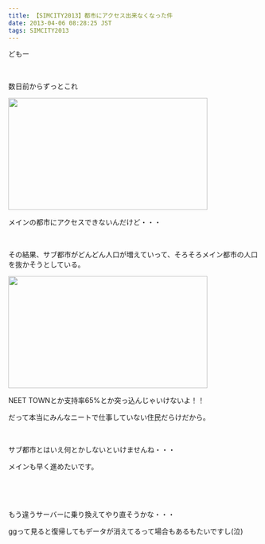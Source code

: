 ```yaml
---
title: 【SIMCITY2013】都市にアクセス出来なくなった件
date: 2013-04-06 08:28:25 JST
tags: SIMCITY2013
---
```

<p>どもー</p>
<p>&nbsp;</p>
<p>数日前からずっとこれ</p>
<p><a href="https://picasaweb.google.com/lh/photo/QmAj9cNA7Uz1aYYICsGTYdMTjNZETYmyPJy0liipFm0?feat=embedwebsite"><img src="https://lh3.googleusercontent.com/-5-KUQWqQw7g/UV9cE3Y0lbI/AAAAAAAAB24/VO0cks0ijes/s800/SimCity%25202013-04-06%252008-08-24-72crop.png" height="225" width="400" /></a></p>
<p>メインの都市にアクセスできないんだけど・・・</p>
<p>&nbsp;</p>
<p>その結果、サブ都市がどんどん人口が増えていって、そろそろメイン都市の人口を抜かそうとしている。</p>
<p><a href="https://picasaweb.google.com/lh/photo/cGG_jG8zbgdQajk2RerleNMTjNZETYmyPJy0liipFm0?feat=embedwebsite"><img src="https://lh3.googleusercontent.com/-9fai0aMHfWE/UV9cHLWzdqI/AAAAAAAAB3A/oTJoAoMSp7Q/s400/SimCity%25202013-04-06%252008-08-24-72.png" height="225" width="400" /></a></p>
<p>NEET TOWNとか支持率65%とか突っ込んじゃいけないよ！！</p>
<p>だって本当にみんなニートで仕事していない住民だらけだから。</p>
<p>&nbsp;</p>
<p>サブ都市とはいえ何とかしないといけませんね・・・</p>
<p>メインも早く進めたいです。</p>
<p>&nbsp;</p>
<p>&nbsp;</p>
<p>もう違うサーバーに乗り換えてやり直そうかな・・・</p>
<p>ggって見ると復帰してもデータが消えてるって場合もあるもたいですし(泣)</p>
